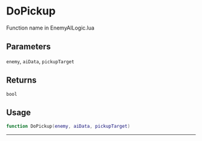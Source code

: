 # DoPickup
Function name in EnemyAILogic.lua
## Parameters
`enemy`, `aiData`, `pickupTarget`
## Returns
`bool`
## Usage
```lua
function DoPickup(enemy, aiData, pickupTarget)
```
---
